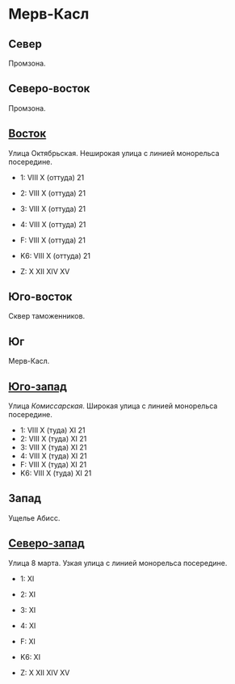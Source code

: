 # Мерв-Касл

## Север

Промзона.

## Северо-восток

Промзона.

## [Восток](./10590040.md)

Улица Октябрьская.
Неширокая улица с линией монорельса посередине.

* 1:    VIII    X (оттуда)
        21
* 2:    VIII    X (оттуда)
        21
* 3:    VIII    X (оттуда)
        21
* 4:    VIII    X (оттуда)
        21
* F:    VIII    X (оттуда)
        21
* K6:   VIII    X (оттуда)
        21

* Z:    X   XII XIV XV

## Юго-восток

Сквер таможенников.

## Юг

Мерв-Касл.

## [Юго-запад](./10560060.md)

Улица *Комиссарская*.
Широкая улица с линией монорельса посередине.

* 1:    VIII    X (туда)    XI
        21
* 2:    VIII    X (туда)    XI
        21
* 3:    VIII    X (туда)    XI
        21
* 4:    VIII    X (туда)    XI
        21
* F:    VIII    X (туда)    XI
        21
* K6:   VIII    X (туда)    XI
        21

## Запад

Ущелье Абисс.

## [Северо-запад](./10580035.md)

Улица 8 марта.
Узкая улица с линией монорельса посередине.

* 1:    XI
* 2:    XI
* 3:    XI
* 4:    XI
* F:    XI
* K6:   XI

* Z:    X   XII XIV XV

